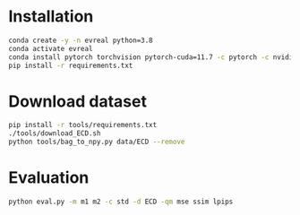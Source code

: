 # Installation
```bash
conda create -y -n evreal python=3.8
conda activate evreal
conda install pytorch torchvision pytorch-cuda=11.7 -c pytorch -c nvidia
pip install -r requirements.txt
```

# Download dataset 

```bash
pip install -r tools/requirements.txt
./tools/download_ECD.sh
python tools/bag_to_npy.py data/ECD --remove
```

# Evaluation
```bash
python eval.py -m m1 m2 -c std -d ECD -qm mse ssim lpips
```

